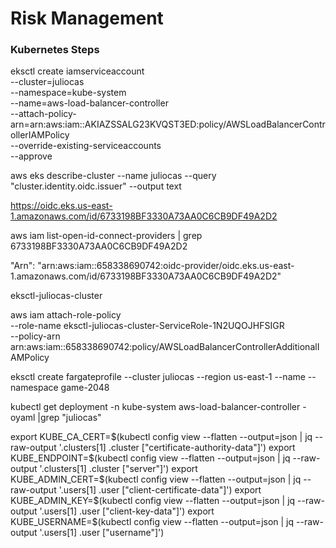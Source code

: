 # Risk Management



### Kubernetes Steps

eksctl create iamserviceaccount \
  --cluster=juliocas \
  --namespace=kube-system \
  --name=aws-load-balancer-controller \
  --attach-policy-arn=arn:aws:iam::AKIAZSSALG23KVQST3ED:policy/AWSLoadBalancerControllerIAMPolicy \
  --override-existing-serviceaccounts \
  --approve

  aws eks describe-cluster --name juliocas --query "cluster.identity.oidc.issuer" --output text

  https://oidc.eks.us-east-1.amazonaws.com/id/6733198BF3330A73AA0C6CB9DF49A2D2

  aws iam list-open-id-connect-providers | grep 6733198BF3330A73AA0C6CB9DF49A2D2

  "Arn": "arn:aws:iam::658338690742:oidc-provider/oidc.eks.us-east-1.amazonaws.com/id/6733198BF3330A73AA0C6CB9DF49A2D2"

  eksctl-juliocas-cluster

  aws iam attach-role-policy \
  --role-name eksctl-juliocas-cluster-ServiceRole-1N2UQOJHFSIGR\
  --policy-arn arn:aws:iam::658338690742:policy/AWSLoadBalancerControllerAdditionalIAMPolicy

  eksctl create fargateprofile --cluster juliocas --region us-east-1 --name <alb-sample-app> --namespace game-2048


  kubectl get deployment -n kube-system aws-load-balancer-controller -oyaml |grep "juliocas"


  export KUBE_CA_CERT=$(kubectl config view --flatten --output=json | jq --raw-output '.clusters[1] .cluster ["certificate-authority-data"]')
  export KUBE_ENDPOINT=$(kubectl config view --flatten --output=json | jq --raw-output '.clusters[1] .cluster ["server"]')
  export KUBE_ADMIN_CERT=$(kubectl config view --flatten --output=json | jq --raw-output '.users[1] .user ["client-certificate-data"]')
  export KUBE_ADMIN_KEY=$(kubectl config view --flatten --output=json | jq --raw-output '.users[1] .user ["client-key-data"]')
  export KUBE_USERNAME=$(kubectl config view --flatten --output=json | jq --raw-output '.users[1] .user ["username"]')